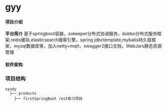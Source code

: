# gyy

#### 项目介绍
**平台简介**
基于springboot容器，zokeeper分布式协调服务，dubbo分布式服务框架,redis缓存,elasticsearch搜索引擎，spring jdbctemplate,mybatis持久层框架，mysql数据库等，加入netty+mqtt，swagger2接口文档，WebJars静态资源管理

#### 软件架构

### 项目结构
```
syudy  
  ├── products 
  	├── firstSpringBoot rest练习项目


